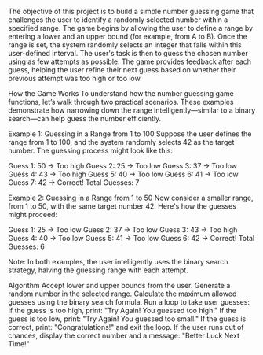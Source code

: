 The objective of this project is to build a simple number guessing game that challenges the user to identify a randomly selected number within a specified range. The game begins by allowing the user to define a range by entering a lower and an upper bound (for example, from A to B). Once the range is set, the system randomly selects an integer that falls within this user-defined interval. The user's task is then to guess the chosen number using as few attempts as possible. The game provides feedback after each guess, helping the user refine their next guess based on whether their previous attempt was too high or too low.

How the Game Works
To understand how the number guessing game functions, let’s walk through two practical scenarios. These examples demonstrate how narrowing down the range intelligently—similar to a binary search—can help guess the number efficiently.

Example 1: Guessing in a Range from 1 to 100
Suppose the user defines the range from 1 to 100, and the system randomly selects 42 as the target number. The guessing process might look like this:

Guess 1: 50 → Too high
Guess 2: 25 → Too low
Guess 3: 37 → Too low
Guess 4: 43 → Too high
Guess 5: 40 → Too low
Guess 6: 41 → Too low
Guess 7: 42 → Correct!
Total Guesses: 7

Example 2: Guessing in a Range from 1 to 50
Now consider a smaller range, from 1 to 50, with the same target number 42. Here's how the guesses might proceed:

Guess 1: 25 → Too low
Guess 2: 37 → Too low
Guess 3: 43 → Too high
Guess 4: 40 → Too low
Guess 5: 41 → Too low
Guess 6: 42 → Correct!
Total Guesses: 6

Note: In both examples, the user intelligently uses the binary search strategy, halving the guessing range with each attempt.

Algorithm
Accept lower and upper bounds from the user.
Generate a random number in the selected range.
Calculate the maximum allowed guesses using the binary search formula.
Run a loop to take user guesses:
If the guess is too high, print: "Try Again! You guessed too high."
If the guess is too low, print: "Try Again! You guessed too small."
If the guess is correct, print: "Congratulations!" and exit the loop.
If the user runs out of chances, display the correct number and a message: "Better Luck Next Time!"
